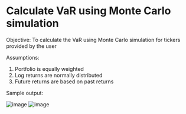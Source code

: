 # Calculate VaR using Monte Carlo simulation

Objective: To calculate the VaR using Monte Carlo simulation for tickers provided by the user

Assumptions:
1) Portfolio is equally weighted
2) Log returns are normally distributed
3) Future returns are based on past returns

Sample output:

![image](https://github.com/fadhilsalih1994/Finance/assets/43120890/a7419ffa-5034-4b79-b539-f5c302dfc7f9)
![image](https://github.com/fadhilsalih1994/Finance/assets/43120890/79b2c103-2be1-465e-8a06-8ea87525cfe0)

